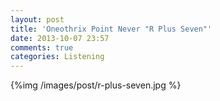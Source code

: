 ```yaml
---
layout: post
title: 'Oneothrix Point Never "R Plus Seven"'
date: 2013-10-07 23:57
comments: true
categories: Listening
---
```


{%img /images/post/r-plus-seven.jpg %}
